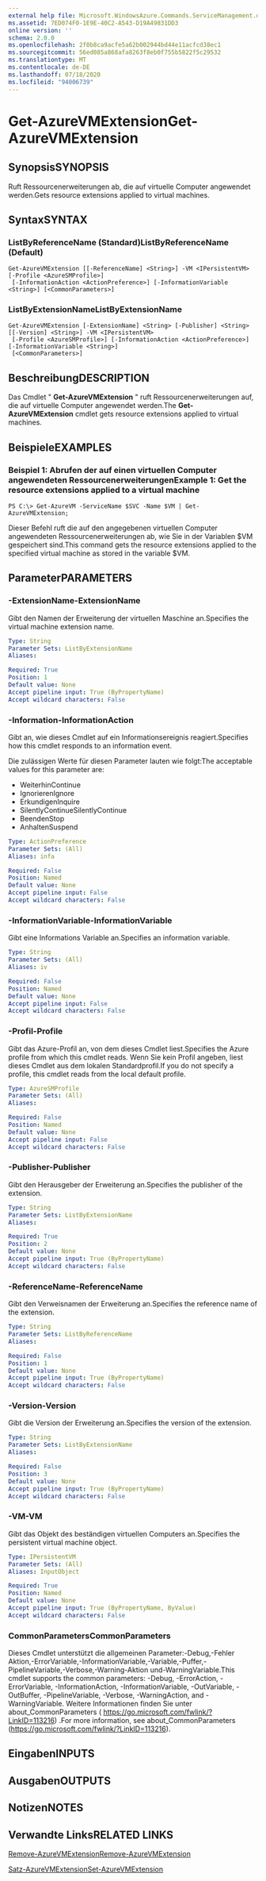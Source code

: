 ```yaml
---
external help file: Microsoft.WindowsAzure.Commands.ServiceManagement.dll-Help.xml
ms.assetid: 7ED074F0-1E9E-40C2-A543-D19A49831DD3
online version: ''
schema: 2.0.0
ms.openlocfilehash: 2f0b8ca9acfe5a62b002944bd44e11acfcd38ec1
ms.sourcegitcommit: 56ed085a868afa8263f8eb0f755b5822f5c29532
ms.translationtype: MT
ms.contentlocale: de-DE
ms.lasthandoff: 07/18/2020
ms.locfileid: "94006739"
---
```

# <span data-ttu-id="08fa3-101">Get-AzureVMExtension</span><span class="sxs-lookup"><span data-stu-id="08fa3-101">Get-AzureVMExtension</span></span>

## <span data-ttu-id="08fa3-102">Synopsis</span><span class="sxs-lookup"><span data-stu-id="08fa3-102">SYNOPSIS</span></span>
<span data-ttu-id="08fa3-103">Ruft Ressourcenerweiterungen ab, die auf virtuelle Computer angewendet werden.</span><span class="sxs-lookup"><span data-stu-id="08fa3-103">Gets resource extensions applied to virtual machines.</span></span>

## <span data-ttu-id="08fa3-104">Syntax</span><span class="sxs-lookup"><span data-stu-id="08fa3-104">SYNTAX</span></span>

### <span data-ttu-id="08fa3-105">ListByReferenceName (Standard)</span><span class="sxs-lookup"><span data-stu-id="08fa3-105">ListByReferenceName (Default)</span></span>
```
Get-AzureVMExtension [[-ReferenceName] <String>] -VM <IPersistentVM> [-Profile <AzureSMProfile>]
 [-InformationAction <ActionPreference>] [-InformationVariable <String>] [<CommonParameters>]
```

### <span data-ttu-id="08fa3-106">ListByExtensionName</span><span class="sxs-lookup"><span data-stu-id="08fa3-106">ListByExtensionName</span></span>
```
Get-AzureVMExtension [-ExtensionName] <String> [-Publisher] <String> [[-Version] <String>] -VM <IPersistentVM>
 [-Profile <AzureSMProfile>] [-InformationAction <ActionPreference>] [-InformationVariable <String>]
 [<CommonParameters>]
```

## <span data-ttu-id="08fa3-107">Beschreibung</span><span class="sxs-lookup"><span data-stu-id="08fa3-107">DESCRIPTION</span></span>
<span data-ttu-id="08fa3-108">Das Cmdlet " **Get-AzureVMExtension** " ruft Ressourcenerweiterungen auf, die auf virtuelle Computer angewendet werden.</span><span class="sxs-lookup"><span data-stu-id="08fa3-108">The **Get-AzureVMExtension** cmdlet gets resource extensions applied to virtual machines.</span></span>

## <span data-ttu-id="08fa3-109">Beispiele</span><span class="sxs-lookup"><span data-stu-id="08fa3-109">EXAMPLES</span></span>

### <span data-ttu-id="08fa3-110">Beispiel 1: Abrufen der auf einen virtuellen Computer angewendeten Ressourcenerweiterungen</span><span class="sxs-lookup"><span data-stu-id="08fa3-110">Example 1: Get the resource extensions applied to a virtual machine</span></span>
```
PS C:\> Get-AzureVM -ServiceName $SVC -Name $VM | Get-AzureVMExtension;
```

<span data-ttu-id="08fa3-111">Dieser Befehl ruft die auf den angegebenen virtuellen Computer angewendeten Ressourcenerweiterungen ab, wie Sie in der Variablen $VM gespeichert sind.</span><span class="sxs-lookup"><span data-stu-id="08fa3-111">This command gets the resource extensions applied to the specified virtual machine as stored in the variable $VM.</span></span>

## <span data-ttu-id="08fa3-112">Parameter</span><span class="sxs-lookup"><span data-stu-id="08fa3-112">PARAMETERS</span></span>

### <span data-ttu-id="08fa3-113">-ExtensionName</span><span class="sxs-lookup"><span data-stu-id="08fa3-113">-ExtensionName</span></span>
<span data-ttu-id="08fa3-114">Gibt den Namen der Erweiterung der virtuellen Maschine an.</span><span class="sxs-lookup"><span data-stu-id="08fa3-114">Specifies the virtual machine extension name.</span></span>

```yaml
Type: String
Parameter Sets: ListByExtensionName
Aliases: 

Required: True
Position: 1
Default value: None
Accept pipeline input: True (ByPropertyName)
Accept wildcard characters: False
```

### <span data-ttu-id="08fa3-115">-Information</span><span class="sxs-lookup"><span data-stu-id="08fa3-115">-InformationAction</span></span>
<span data-ttu-id="08fa3-116">Gibt an, wie dieses Cmdlet auf ein Informationsereignis reagiert.</span><span class="sxs-lookup"><span data-stu-id="08fa3-116">Specifies how this cmdlet responds to an information event.</span></span>

<span data-ttu-id="08fa3-117">Die zulässigen Werte für diesen Parameter lauten wie folgt:</span><span class="sxs-lookup"><span data-stu-id="08fa3-117">The acceptable values for this parameter are:</span></span>

- <span data-ttu-id="08fa3-118">Weiterhin</span><span class="sxs-lookup"><span data-stu-id="08fa3-118">Continue</span></span>
- <span data-ttu-id="08fa3-119">Ignorieren</span><span class="sxs-lookup"><span data-stu-id="08fa3-119">Ignore</span></span>
- <span data-ttu-id="08fa3-120">Erkundigen</span><span class="sxs-lookup"><span data-stu-id="08fa3-120">Inquire</span></span>
- <span data-ttu-id="08fa3-121">SilentlyContinue</span><span class="sxs-lookup"><span data-stu-id="08fa3-121">SilentlyContinue</span></span>
- <span data-ttu-id="08fa3-122">Beenden</span><span class="sxs-lookup"><span data-stu-id="08fa3-122">Stop</span></span>
- <span data-ttu-id="08fa3-123">Anhalten</span><span class="sxs-lookup"><span data-stu-id="08fa3-123">Suspend</span></span>

```yaml
Type: ActionPreference
Parameter Sets: (All)
Aliases: infa

Required: False
Position: Named
Default value: None
Accept pipeline input: False
Accept wildcard characters: False
```

### <span data-ttu-id="08fa3-124">-InformationVariable</span><span class="sxs-lookup"><span data-stu-id="08fa3-124">-InformationVariable</span></span>
<span data-ttu-id="08fa3-125">Gibt eine Informations Variable an.</span><span class="sxs-lookup"><span data-stu-id="08fa3-125">Specifies an information variable.</span></span>

```yaml
Type: String
Parameter Sets: (All)
Aliases: iv

Required: False
Position: Named
Default value: None
Accept pipeline input: False
Accept wildcard characters: False
```

### <span data-ttu-id="08fa3-126">-Profil</span><span class="sxs-lookup"><span data-stu-id="08fa3-126">-Profile</span></span>
<span data-ttu-id="08fa3-127">Gibt das Azure-Profil an, von dem dieses Cmdlet liest.</span><span class="sxs-lookup"><span data-stu-id="08fa3-127">Specifies the Azure profile from which this cmdlet reads.</span></span>
<span data-ttu-id="08fa3-128">Wenn Sie kein Profil angeben, liest dieses Cmdlet aus dem lokalen Standardprofil.</span><span class="sxs-lookup"><span data-stu-id="08fa3-128">If you do not specify a profile, this cmdlet reads from the local default profile.</span></span>

```yaml
Type: AzureSMProfile
Parameter Sets: (All)
Aliases: 

Required: False
Position: Named
Default value: None
Accept pipeline input: False
Accept wildcard characters: False
```

### <span data-ttu-id="08fa3-129">-Publisher</span><span class="sxs-lookup"><span data-stu-id="08fa3-129">-Publisher</span></span>
<span data-ttu-id="08fa3-130">Gibt den Herausgeber der Erweiterung an.</span><span class="sxs-lookup"><span data-stu-id="08fa3-130">Specifies the publisher of the extension.</span></span>

```yaml
Type: String
Parameter Sets: ListByExtensionName
Aliases: 

Required: True
Position: 2
Default value: None
Accept pipeline input: True (ByPropertyName)
Accept wildcard characters: False
```

### <span data-ttu-id="08fa3-131">-ReferenceName</span><span class="sxs-lookup"><span data-stu-id="08fa3-131">-ReferenceName</span></span>
<span data-ttu-id="08fa3-132">Gibt den Verweisnamen der Erweiterung an.</span><span class="sxs-lookup"><span data-stu-id="08fa3-132">Specifies the reference name of the extension.</span></span>

```yaml
Type: String
Parameter Sets: ListByReferenceName
Aliases: 

Required: False
Position: 1
Default value: None
Accept pipeline input: True (ByPropertyName)
Accept wildcard characters: False
```

### <span data-ttu-id="08fa3-133">-Version</span><span class="sxs-lookup"><span data-stu-id="08fa3-133">-Version</span></span>
<span data-ttu-id="08fa3-134">Gibt die Version der Erweiterung an.</span><span class="sxs-lookup"><span data-stu-id="08fa3-134">Specifies the version of the extension.</span></span>

```yaml
Type: String
Parameter Sets: ListByExtensionName
Aliases: 

Required: False
Position: 3
Default value: None
Accept pipeline input: True (ByPropertyName)
Accept wildcard characters: False
```

### <span data-ttu-id="08fa3-135">-VM</span><span class="sxs-lookup"><span data-stu-id="08fa3-135">-VM</span></span>
<span data-ttu-id="08fa3-136">Gibt das Objekt des beständigen virtuellen Computers an.</span><span class="sxs-lookup"><span data-stu-id="08fa3-136">Specifies the persistent virtual machine object.</span></span>

```yaml
Type: IPersistentVM
Parameter Sets: (All)
Aliases: InputObject

Required: True
Position: Named
Default value: None
Accept pipeline input: True (ByPropertyName, ByValue)
Accept wildcard characters: False
```

### <span data-ttu-id="08fa3-137">CommonParameters</span><span class="sxs-lookup"><span data-stu-id="08fa3-137">CommonParameters</span></span>
<span data-ttu-id="08fa3-138">Dieses Cmdlet unterstützt die allgemeinen Parameter:-Debug,-Fehler Aktion,-ErrorVariable,-InformationVariable,-Variable,-Puffer,-PipelineVariable,-Verbose,-Warning-Aktion und-WarningVariable.</span><span class="sxs-lookup"><span data-stu-id="08fa3-138">This cmdlet supports the common parameters: -Debug, -ErrorAction, -ErrorVariable, -InformationAction, -InformationVariable, -OutVariable, -OutBuffer, -PipelineVariable, -Verbose, -WarningAction, and -WarningVariable.</span></span> <span data-ttu-id="08fa3-139">Weitere Informationen finden Sie unter about_CommonParameters ( https://go.microsoft.com/fwlink/?LinkID=113216) .</span><span class="sxs-lookup"><span data-stu-id="08fa3-139">For more information, see about_CommonParameters (https://go.microsoft.com/fwlink/?LinkID=113216).</span></span>

## <span data-ttu-id="08fa3-140">Eingaben</span><span class="sxs-lookup"><span data-stu-id="08fa3-140">INPUTS</span></span>

## <span data-ttu-id="08fa3-141">Ausgaben</span><span class="sxs-lookup"><span data-stu-id="08fa3-141">OUTPUTS</span></span>

## <span data-ttu-id="08fa3-142">Notizen</span><span class="sxs-lookup"><span data-stu-id="08fa3-142">NOTES</span></span>

## <span data-ttu-id="08fa3-143">Verwandte Links</span><span class="sxs-lookup"><span data-stu-id="08fa3-143">RELATED LINKS</span></span>

[<span data-ttu-id="08fa3-144">Remove-AzureVMExtension</span><span class="sxs-lookup"><span data-stu-id="08fa3-144">Remove-AzureVMExtension</span></span>](./Remove-AzureVMExtension.md)

[<span data-ttu-id="08fa3-145">Satz-AzureVMExtension</span><span class="sxs-lookup"><span data-stu-id="08fa3-145">Set-AzureVMExtension</span></span>](./Set-AzureVMExtension.md)



